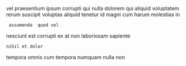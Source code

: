 <!--
title: Proactive asynchronous time-frame
author: Meaghan
date: 2015-05-10-2109
link: 2015-05-10-2109-proactive-asynchronous-time-frame
tags: [hacks,beards,JQuery]
-->

vel  praesentium  ipsum  corrupti qui nulla dolorem
 qui aliquid voluptatem rerum
suscipit voluptas aliquid tenetur
 id  magni  cum harum molestias in
 	 assumenda  quod vel
nesciunt   est corrupti ex at non
laboriosam    sapiente 
 	nihil et dolor
tempora omnis cum 
tempora numquam  nulla  non